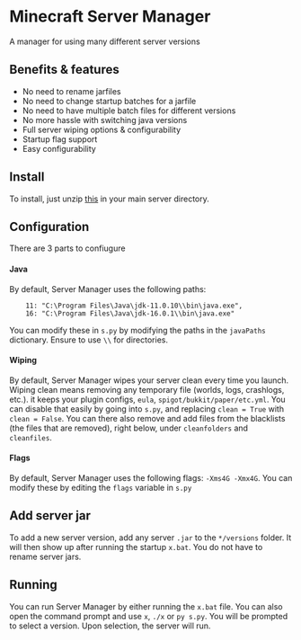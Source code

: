# Minecraft Server Manager
 A manager for using many different server versions
 
## Benefits & features
- No need to rename jarfiles
- No need to change startup batches for a jarfile
- No need to have multiple batch files for different versions
- No more hassle with switching java versions
- Full server wiping options & configurability
- Startup flag support
- Easy configurability

## Install
To install, just unzip [this](https://github.com/CocoTheOwner/Server-Manager/archive/refs/heads/main.zip) in your main server directory.

## Configuration
There are 3 parts to confiugure

#### Java
By default, Server Manager uses the following paths:
```
    11: "C:\Program Files\Java\jdk-11.0.10\\bin\java.exe",
    16: "C:\Program Files\Java\jdk-16.0.1\\bin\java.exe"
```
You can modify these in `s.py` by modifying the paths in the `javaPaths` dictionary. Ensure to use `\\` for directories.

#### Wiping
By default, Server Manager wipes your server clean every time you launch.
Wiping clean means removing any temporary file (worlds, logs, crashlogs, etc.).
it keeps your plugin configs, `eula`, `spigot/bukkit/paper/etc.yml`.
You can disable that easily by going into `s.py`, and replacing `clean = True` with `clean = False`.
You can there also remove and add files from the blacklists (the files that are removed), right below, under `cleanfolders` and `cleanfiles`.

#### Flags
By default, Server Manager uses the following flags: `-Xms4G -Xmx4G`. You can modify these by editing the `flags` variable in `s.py`

## Add server jar
To add a new server version, add any server `.jar` to the `*/versions` folder. 
It will then show up after running the startup `x.bat`.
You do not have to rename server jars.

## Running
You can run Server Manager by either running the `x.bat` file.
You can also open the command prompt and use `x`, `./x` or `py s.py`.
You will be prompted to select a version.
Upon selection, the server will run.
